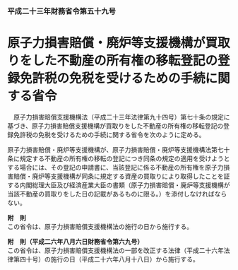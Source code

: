 ### 平成二十三年財務省令第五十九号  
# 原子力損害賠償・廃炉等支援機構が買取りをした不動産の所有権の移転登記の登録免許税の免税を受けるための手続に関する省令  
　原子力損害賠償支援機構法（平成二十三年法律第九十四号）第七十条の規定に基づき、原子力損害賠償支援機構が買取りをした不動産の所有権の移転登記の登録免許税の免税を受けるための手続に関する省令を次のように定める。  
  
原子力損害賠償・廃炉等支援機構が、原子力損害賠償・廃炉等支援機構法第七十条に規定する不動産の所有権の移転の登記につき同条の規定の適用を受けようとする場合には、その登記の申請書に、当該登記に係る不動産の所有権を原子力損害賠償・廃炉等支援機構が同条に規定する資産の買取りにより取得したことを証する内閣総理大臣及び経済産業大臣の書類（原子力損害賠償・廃炉等支援機構が当該不動産の買取りをした日の記載があるものに限る。）を添付しなければならない。  
  
**附　則**  
この省令は、原子力損害賠償支援機構法の施行の日から施行する。  
  
**附　則（平成二六年八月六日財務省令第六九号）**  
この省令は、原子力損害賠償支援機構法の一部を改正する法律（平成二十六年法律第四十号）の施行の日（平成二十六年八月十八日）から施行する。  
  
